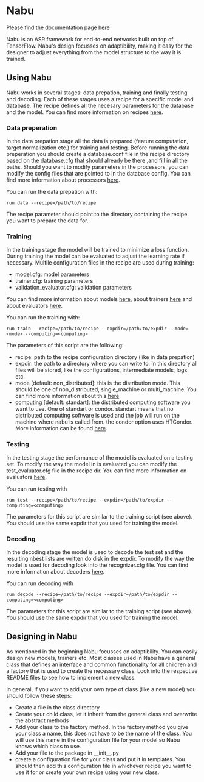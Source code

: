 # Nabu

Please find the documentation page [here](http://vrenkens.github.io/nabu)

Nabu is an ASR framework for end-to-end networks built on top of TensorFlow.
Nabu's design focusses on adaptibility, making it easy for the designer to
adjust everything from the model structure to the way it is trained.

## Using Nabu

Nabu works in several stages: data prepation, training and finally testing and
decoding. Each of these stages uses a recipe for a specific model and database.
The recipe defines all the necesary parameters for the database and the model.
You can find more information on recipes [here](config/recipes/README.md).

### Data preperation

In the data prepation stage all the data is prepared (feature computation,
target normalization etc.) for training and testing. Before running the data
preperation you should create a database.conf file in the recipe directory
based on the database.cfg that should already be there ,and fill in all the
paths. Should you want to modify parameters in the processors, you can modify
the config files that are pointed to in the database config. You can find more
information about processors [here](nabu/processing/processors/README.md).

You can run the data prepation with:

```
run data --recipe=/path/to/recipe
```

The recipe parameter should point to the directory containing the recipe you
want to prepare the data for.

### Training

In the training stage the model will be trained to minimize a loss function.
During training the model can be evaluated to adjust the learning rate if
necessary. Multile configuration files in the recipe are used during training:

- model.cfg: model parameters
- trainer.cfg: training parameters
- validation_evaluator.cfg: validation parameters

You can find more information about models
[here](nabu/neuralnetworks/models/README.md), about trainers
[here](nabu/neuralnetworks/trainers/README.md) and about evaluators
[here](nabu/neuralnetworks/evaluators/README.md).

You can run the training with:

```
run train --recipe=/path/to/recipe --expdir=/path/to/expdir --mode=<mode> --computing=<computing>
```

The parameters of this script are the following:

- recipe: path to the recipe configuration directory (like in data prepation)
- expdir: the path to a directory where you can write to. In this directory all
files will be stored, like the configurations, intermediate models, logs etc.
- mode [default: non_distributed]: this is the distribution mode. This should be
one of non_distributed, single_machine or multi_machine. You can find more
information about this [here](nabu/computing/README.md)
- computing [default: standart]: the distributed computing software you want to
use. One of standart or condor. standart means that no distributed computing
software is used and the job will run on the machine where nabu is called from.
the condor option uses HTCondor. More information can be found
[here](nabu/computing/README.md).

### Testing

In the testing stage the performance of the model is evaluated on a testing set.
To modify the way the model in is evaluated you can modify the
test_evaluator.cfg file in the recipe dir. You can find more information on
evaluators [here](nabu/neuralnetworks/trainers/README.md).

You can run testing with

```
run test --recipe=/path/to/recipe --expdir=/path/to/expdir --computing=<computing>
```

The parameters for this script are similar to the training script (see above).
You should use the same expdir that you used for training the model.

### Decoding

In the decoding stage the model is used to decode the test set and the resulting
nbest lists are written do disk in the expdir. To modify the way the model is
used for decoding look into the recognizer.cfg file. You can find more
information about decoders [here](nabu/neuralnetworks/decoders/README.md).

You can run decoding with

```
run decode --recipe=/path/to/recipe --expdir=/path/to/expdir --computing=<computing>
```

The parameters for this script are similar to the training script (see above).
You should use the same expdir that you used for training the model.

## Designing in Nabu

As mentioned in the beginning Nabu focusses on adaptibility. You can easily
design new models, trainers etc. Most classes used in Nabu have a general class
that defines an interface and common functionality for all children and
a factory that is used to create the necessary class. Look into the respective
README files to see how to implement a new class.

In general, if you want to add your own type of class (like a new model) you
should follow these steps:
- Create a file in the class directory
- Create your child class, let it inherit from the general class and overwrite
the abstract methods
- Add your class to the factory method. In the factory method you give your
class a name, this does not have to be the name of the class. You will use
this name in the configuration file for your model so Nabu knows which class
to use.
- Add your file to the package in \_\_init\_\_.py
- create a configuration file for your class and put it in templates. You
should then add this configuration file in whichever recipe you want to use it
for or create your own recipe using your new class.
